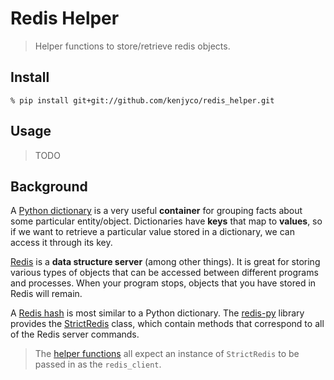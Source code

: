 Redis Helper
============

> Helper functions to store/retrieve redis objects.

## Install

```
% pip install git+git://github.com/kenjyco/redis_helper.git
```

## Usage

> TODO

## Background

[dict]: https://docs.python.org/2/tutorial/datastructures.html#dictionaries
[hash]: http://redis.io/commands#hash
[Redis]: http://redis.io/topics/data-types-intro
[redis-py]: https://github.com/andymccurdy/redis-py
[StrictRedis]: https://redis-py.readthedocs.org/en/latest/#redis.StrictRedis
[helpers]: https://github.com/kenjyco/redis_helper/blob/master/redis_helper/__init__.py

A [Python dictionary][dict] is a very useful **container** for grouping facts
about some particular entity/object. Dictionaries have **keys** that map to
**values**, so if we want to retrieve a particular value stored in a dictionary,
we can access it through its key.

[Redis][] is a **data structure server** (among other things). It is great for
storing various types of objects that can be accessed between different programs
and processes. When your program stops, objects that you have stored in Redis
will remain.

A [Redis hash][hash] is most similar to a Python dictionary. The [redis-py][]
library provides the [StrictRedis][] class, which contain methods that
correspond to all of the Redis server commands.

> The [helper functions][helpers] all expect an instance of `StrictRedis` to be
> passed in as the `redis_client`.
